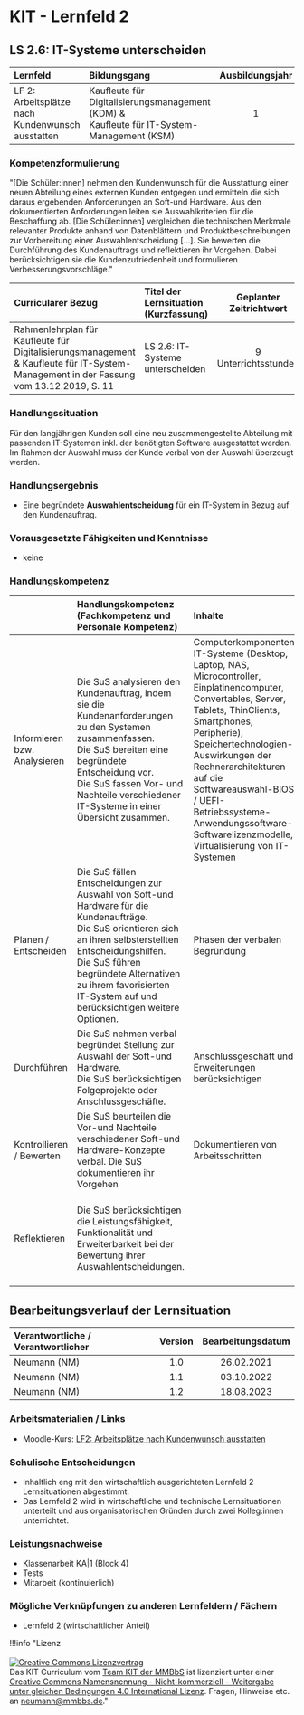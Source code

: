 # KIT - Lernfeld 2

## LS 2.6: IT-Systeme unterscheiden

| Lernfeld | Bildungsgang | Ausbildungsjahr |
| :--- | :--- | :---: |
| LF 2:</br>Arbeitsplätze nach Kundenwunsch ausstatten | Kaufleute für Digitalisierungsmanagement (KDM) &<br> Kaufleute für IT-System-Management (KSM) | 1 |

### Kompetenzformulierung

"[Die Schüler:innen] nehmen den Kundenwunsch für die Ausstattung einer neuen Abteilung eines externen Kunden entgegen und ermitteln die sich daraus ergebenden Anforderungen an Soft-und Hardware. Aus den dokumentierten Anforderungen leiten sie Auswahlkriterien für die Beschaffung ab. [Die Schüler:innen] vergleichen die technischen Merkmale relevanter Produkte anhand von Datenblättern und Produktbeschreibungen zur Vorbereitung einer Auswahlentscheidung [...]. Sie bewerten die Durchführung des Kundenauftrags und reflektieren ihr Vorgehen. Dabei berücksichtigen sie die Kundenzufriedenheit und formulieren Verbesserungsvorschläge."

| Curricularer Bezug | Titel der Lernsituation (Kurzfassung) | Geplanter Zeitrichtwert |
| :--- | :--- | :---: |
| Rahmenlehrplan für Kaufleute für Digitalisierungsmanagement & Kaufleute für IT-System-Management in der Fassung vom 13.12.2019, S. 11 | LS 2.6: IT-Systeme unterscheiden | 9 Unterrichtsstunden |

### Handlungssituation

Für den langjährigen Kunden soll eine neu zusammengestellte Abteilung mit passenden IT-Systemen inkl. der benötigten Software ausgestattet werden. Im Rahmen der Auswahl muss der Kunde verbal von der Auswahl überzeugt werden.

### Handlungsergebnis

- Eine begründete **Auswahlentscheidung** für ein IT-System in Bezug auf den Kundenauftrag.

<div style="page-break-after: always;"></div>

### Vorausgesetzte Fähigkeiten und Kenntnisse

- keine

### Handlungskompetenz

| | Handlungskompetenz</br>(Fachkompetenz und Personale Kompetenz) | Inhalte | Sozialform/Methoden |
| :--- | :--- | :--- | :--- |
| Informieren bzw. Analysieren | Die SuS analysieren den Kundenauftrag, indem sie die Kundenanforderungen zu den Systemen zusammenfassen.<br>Die SuS bereiten eine begründete Entscheidung vor.<br>Die SuS fassen Vor- und Nachteile verschiedener IT-Systeme in einer Übersicht zusammen. | Computerkomponenten, IT-Systeme (Desktop, Laptop, NAS, Microcontroller, Einplatinencomputer, Convertables, Server, Tablets, ThinClients, Smartphones, Peripherie), Speichertechnologien-Auswirkungen der Rechnerarchitekturen auf die Softwareauswahl-BIOS / UEFI-Betriebssysteme-Anwendungssoftware-Softwarelizenzmodelle, Virtualisierung von IT-Systemen | Informationsmaterialien zur zielgerichteten Recherche werden vorausgewählt, Erarbeitung von Mindmaps als Entscheidungshilfen, PU & DU: Gruppenarbeit in Stammgruppen |
| Planen / Entscheiden | Die SuS fällen Entscheidungen zur Auswahl von Soft-und Hardware für die Kundenaufträge.<br>Die SuS orientieren sich an ihren selbsterstellten Entscheidungshilfen.<br>Die SuS führen begründete Alternativen zu ihrem favorisierten IT-System auf und berücksichtigen weitere Optionen. | Phasen der verbalen Begründung | Phasen der verbalen Begründung als Strategie zur Überzeugung des Kunden werden gemeinsam erarbeitet, PU & DU: Gruppenarbeit in Stammgruppen |
| Durchführen | Die SuS nehmen verbal begründet Stellung zur Auswahl der Soft-und Hardware.<br>Die SuS berücksichtigen Folgeprojekte oder Anschlussgeschäfte. | Anschlussgeschäft und Erweiterungen berücksichtigen | Bewusster Verzicht auf die Nutzwertanalyse, da diese in anderenLernsituationen Bestandteil ist. PU & DU: Gruppenarbeit in Stammgruppen |
| Kontrollieren / Bewerten | Die SuS beurteilen die Vor-und Nachteile verschiedener Soft-und Hardware-Konzepte verbal. Die SuS dokumentieren ihr Vorgehen | Dokumentieren von Arbeitsschritten | Nutzung eines vorstrukturierten Padlets für die Dokumentation in den Gruppen, PU & DU: Gruppenarbeit in Stammgruppen |
| Reflektieren | Die SuS berücksichtigen die Leistungsfähigkeit, Funktionalität und Erweiterbarkeit bei der Bewertung ihrer Auswahlentscheidungen. |  | Einführung eines Auswertungsbogens für den Kundenauftrag mit Leitfragen; erst Einzelarbeit und anschließend im PU & DU Gruppenarbeit in Stammgruppen |

## Bearbeitungsverlauf der Lernsituation

| Verantwortliche / Verantwortlicher | Version | Bearbeitungsdatum |
| :--- | :---: | :---: |
| Neumann (NM) | 1.0 | 26.02.2021 |
| Neumann (NM) | 1.1 | 03.10.2022 |
| Neumann (NM) | 1.2 | 18.08.2023 |

### Arbeitsmaterialien / Links

- Moodle-Kurs: [LF2: Arbeitsplätze nach Kundenwunsch ausstatten
](https://moodle.mm-bbs.de/moodle/course/view.php?id=3005)

### Schulische Entscheidungen

- Inhaltlich eng mit den wirtschaftlich ausgerichteten Lernfeld 2 Lernsituationen abgestimmt.
- Das Lernfeld 2 wird in wirtschaftliche und technische Lernsituationen unterteilt und aus organisatorischen Gründen durch zwei Kolleg:innen unterrichtet.

<div style="page-break-after: always;"></div>

### Leistungsnachweise

- Klassenarbeit KA|1 (Block 4)
- Tests
- Mitarbeit (kontinuierlich)

### Mögliche Verknüpfungen zu anderen Lernfeldern / Fächern

- Lernfeld 2 (wirtschaftlicher Anteil)

!!!info "Lizenz<br><br><a rel="license" href="http://creativecommons.org/licenses/by-nc-sa/4.0/"><img alt="Creative Commons Lizenzvertrag" style="border-width:0" src="https://i.creativecommons.org/l/by-nc-sa/4.0/88x31.png" /></a><br /><span xmlns:dct="http://purl.org/dc/terms/" property="dct:title">Das KIT Curriculum</span> vom <a xmlns:cc="http://creativecommons.org/ns#" href="https://herr-nm.github.io/KIT-Curriculum/" property="cc:attributionName" rel="cc:attributionURL">Team KIT der MMBbS</a> ist lizenziert unter einer <a rel="license" href="http://creativecommons.org/licenses/by-nc-sa/4.0/">Creative Commons Namensnennung - Nicht-kommerziell - Weitergabe unter gleichen Bedingungen 4.0 International Lizenz</a>. Fragen, Hinweise etc. an neumann@mmbbs.de."
